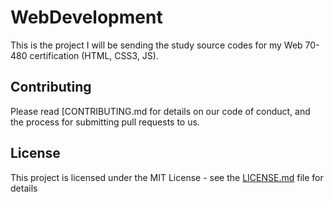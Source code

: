 # WebDevelopment

This is the project I will be sending the study source codes for my Web 70-480 certification (HTML, CSS3, JS).


## Contributing

Please read [CONTRIBUTING.md for details on our code of conduct, and the process for submitting pull requests to us.

## License

This project is licensed under the MIT License - see the [LICENSE.md](LICENSE.md) file for details
